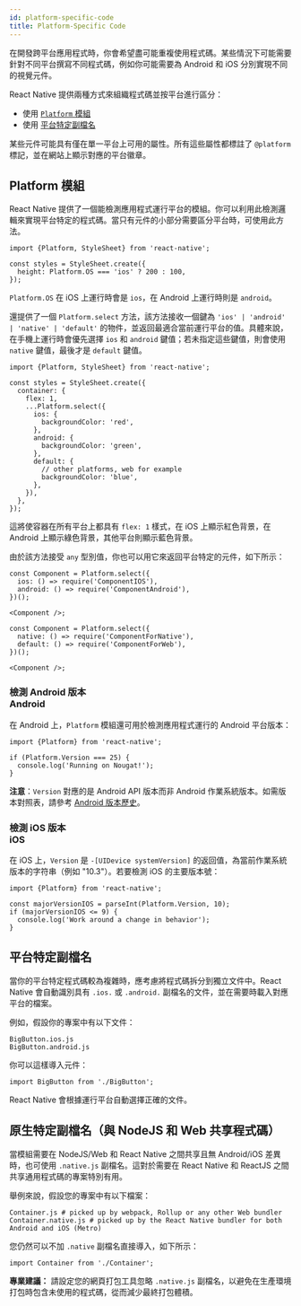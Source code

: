 ```yaml
---
id: platform-specific-code
title: Platform-Specific Code
---
```


在開發跨平台應用程式時，你會希望盡可能重複使用程式碼。某些情況下可能需要針對不同平台撰寫不同程式碼，例如你可能需要為 Android 和 iOS 分別實現不同的視覺元件。

React Native 提供兩種方式來組織程式碼並按平台進行區分：

- 使用 [`Platform` 模組](platform-specific-code.md#platform-module)
- 使用 [平台特定副檔名](platform-specific-code.md#platform-specific-extensions)

某些元件可能具有僅在單一平台上可用的屬性。所有這些屬性都標註了 `@platform` 標記，並在網站上顯示對應的平台徽章。

## Platform 模組

React Native 提供了一個能檢測應用程式運行平台的模組。你可以利用此檢測邏輯來實現平台特定的程式碼。當只有元件的小部分需要區分平台時，可使用此方法。

```tsx
import {Platform, StyleSheet} from 'react-native';

const styles = StyleSheet.create({
  height: Platform.OS === 'ios' ? 200 : 100,
});
```

`Platform.OS` 在 iOS 上運行時會是 `ios`，在 Android 上運行時則是 `android`。

還提供了一個 `Platform.select` 方法，該方法接收一個鍵為 `'ios' | 'android' | 'native' | 'default'` 的物件，並返回最適合當前運行平台的值。具體來說，在手機上運行時會優先選擇 `ios` 和 `android` 鍵值；若未指定這些鍵值，則會使用 `native` 鍵值，最後才是 `default` 鍵值。

```tsx
import {Platform, StyleSheet} from 'react-native';

const styles = StyleSheet.create({
  container: {
    flex: 1,
    ...Platform.select({
      ios: {
        backgroundColor: 'red',
      },
      android: {
        backgroundColor: 'green',
      },
      default: {
        // other platforms, web for example
        backgroundColor: 'blue',
      },
    }),
  },
});
```

這將使容器在所有平台上都具有 `flex: 1` 樣式，在 iOS 上顯示紅色背景，在 Android 上顯示綠色背景，其他平台則顯示藍色背景。

由於該方法接受 `any` 型別值，你也可以用它來返回平台特定的元件，如下所示：

```tsx
const Component = Platform.select({
  ios: () => require('ComponentIOS'),
  android: () => require('ComponentAndroid'),
})();

<Component />;
```

```tsx
const Component = Platform.select({
  native: () => require('ComponentForNative'),
  default: () => require('ComponentForWeb'),
})();

<Component />;
```

### 檢測 Android 版本 <div class="label android" title="此部分與 Android 平台相關">Android</div>

在 Android 上，`Platform` 模組還可用於檢測應用程式運行的 Android 平台版本：

```tsx
import {Platform} from 'react-native';

if (Platform.Version === 25) {
  console.log('Running on Nougat!');
}
```

**注意**：`Version` 對應的是 Android API 版本而非 Android 作業系統版本。如需版本對照表，請參考 [Android 版本歷史](https://en.wikipedia.org/wiki/Android_version_history#Overview)。

### 檢測 iOS 版本 <div class="label ios" title="此部分與 iOS 平台相關">iOS</div>

在 iOS 上，`Version` 是 `-[UIDevice systemVersion]` 的返回值，為當前作業系統版本的字符串（例如 "10.3"）。若要檢測 iOS 的主要版本號：

```tsx
import {Platform} from 'react-native';

const majorVersionIOS = parseInt(Platform.Version, 10);
if (majorVersionIOS <= 9) {
  console.log('Work around a change in behavior');
}
```

## 平台特定副檔名

當你的平台特定程式碼較為複雜時，應考慮將程式碼拆分到獨立文件中。React Native 會自動識別具有 `.ios.` 或 `.android.` 副檔名的文件，並在需要時載入對應平台的檔案。

例如，假設你的專案中有以下文件：

```shell
BigButton.ios.js
BigButton.android.js
```

你可以這樣導入元件：

```tsx
import BigButton from './BigButton';
```

React Native 會根據運行平台自動選擇正確的文件。

## 原生特定副檔名（與 NodeJS 和 Web 共享程式碼）

當模組需要在 NodeJS/Web 和 React Native 之間共享且無 Android/iOS 差異時，也可使用 `.native.js` 副檔名。這對於需要在 React Native 和 ReactJS 之間共享通用程式碼的專案特別有用。

舉例來說，假設您的專案中有以下檔案：

```shell
Container.js # picked up by webpack, Rollup or any other Web bundler
Container.native.js # picked up by the React Native bundler for both Android and iOS (Metro)
```

您仍然可以不加 `.native` 副檔名直接導入，如下所示：

```tsx
import Container from './Container';
```

**專業建議：** 請設定您的網頁打包工具忽略 `.native.js` 副檔名，以避免在生產環境打包時包含未使用的程式碼，從而減少最終打包體積。